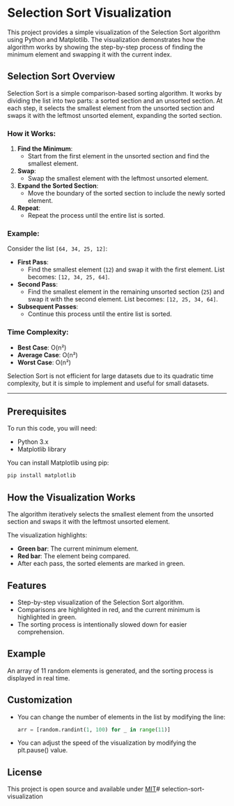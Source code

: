 # Selection Sort Visualization

This project provides a simple visualization of the Selection Sort algorithm using Python and Matplotlib. The visualization demonstrates how the algorithm works by showing the step-by-step process of finding the minimum element and swapping it with the current index.

## Selection Sort Overview

Selection Sort is a simple comparison-based sorting algorithm. It works by dividing the list into two parts: a sorted section and an unsorted section. At each step, it selects the smallest element from the unsorted section and swaps it with the leftmost unsorted element, expanding the sorted section.

### How it Works:
1. **Find the Minimum**:
   - Start from the first element in the unsorted section and find the smallest element.
2. **Swap**:
   - Swap the smallest element with the leftmost unsorted element.
3. **Expand the Sorted Section**:
   - Move the boundary of the sorted section to include the newly sorted element.
4. **Repeat**:
   - Repeat the process until the entire list is sorted.

### Example:
Consider the list `[64, 34, 25, 12]`:
- **First Pass**:
  - Find the smallest element (`12`) and swap it with the first element. List becomes: `[12, 34, 25, 64]`.
- **Second Pass**:
  - Find the smallest element in the remaining unsorted section (`25`) and swap it with the second element. List becomes: `[12, 25, 34, 64]`.
- **Subsequent Passes**:
  - Continue this process until the entire list is sorted.

### Time Complexity:
- **Best Case**: O(n²)
- **Average Case**: O(n²)
- **Worst Case**: O(n²)

Selection Sort is not efficient for large datasets due to its quadratic time complexity, but it is simple to implement and useful for small datasets.

---

## Prerequisites

To run this code, you will need:

- Python 3.x
- Matplotlib library

You can install Matplotlib using pip:
```bash
pip install matplotlib
```
## How the Visualization Works

The algorithm iteratively selects the smallest element from the unsorted section and swaps it with the leftmost unsorted element.

The visualization highlights:
- **Green bar**: The current minimum element.
- **Red bar**: The element being compared.
- After each pass, the sorted elements are marked in green.

## Features

- Step-by-step visualization of the Selection Sort algorithm.
- Comparisons are highlighted in red, and the current minimum is highlighted in green.
- The sorting process is intentionally slowed down for easier comprehension.

## Example

An array of 11 random elements is generated, and the sorting process is displayed in real time.

## Customization

- You can change the number of elements in the list by modifying the line:
  ```python
  arr = [random.randint(1, 100) for _ in range(11)]

-  You can adjust the speed of the visualization by modifying the plt.pause() value.

## License

This project is open source and available under [MIT](https://choosealicense.com/licenses/mit/)# selection-sort-visualization
